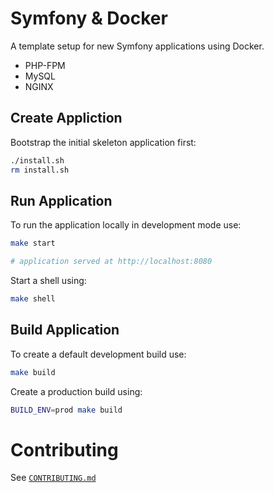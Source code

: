 # Symfony & Docker

A template setup for new Symfony applications using Docker.

- PHP-FPM
- MySQL
- NGINX

## Create Appliction

Bootstrap the initial skeleton application first:

```bash
./install.sh
rm install.sh
```

## Run Application

To run the application locally in development mode use:

```bash
make start

# application served at http://localhost:8080
```

Start a shell using:

```bash
make shell
```

## Build Application

To create a default development build use:

```bash
make build
```

Create a production build using:

```bash
BUILD_ENV=prod make build
```

# Contributing

See [`CONTRIBUTING.md`](CONTRIBUTING.md)
